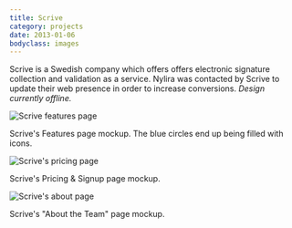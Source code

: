 ```yaml
---
title: Scrive
category: projects
date: 2013-01-06
bodyclass: images
---
```


Scrive is a Swedish company which offers offers electronic signature collection and validation as a service. Nylira was contacted by Scrive to update their web presence in order to increase conversions. *Design currently offline.*

<div class="figure">
  <img src="../assets/images/projects/scrive-01.png" alt="Scrive features page" />
  <div class="figcaption">
    <p>Scrive's Features page mockup. The blue circles end up being filled with icons.</p>
  </div>
</div>

<div class="figure">
  <img src="../assets/images/projects/scrive-03.png" alt="Scrive's pricing page" />
  <div class="figcaption">
    <p>Scrive's Pricing &amp; Signup page mockup. </p>
  </div>
</div>

<div class="figure">
  <img src="../assets/images/projects/scrive-02.png" alt="Scrive's about page" />
  <div class="figcaption">
    <p>Scrive's "About the Team" page mockup. </p>
  </div>
</div>
